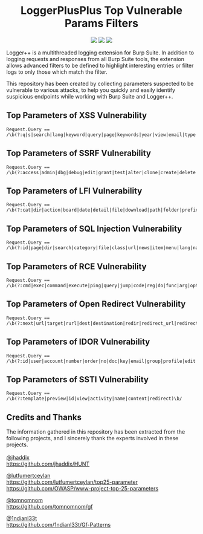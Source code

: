 <h1 align="center">
LoggerPlusPlus Top Vulnerable Params Filters
</h1>

<p align="center">
<a href="https://github.com/omranisecurity/LoggerPlusPlus-Top-Vulnerable-Params-Filters/issues"><img src="https://img.shields.io/badge/contributions-welcome-brightgreen.svg?style=flat"></a>
<a href="https://github.com/omranisecurity/LoggerPlusPlus-Top-Vulnerable-Params-Filters/releases"><img src="https://img.shields.io/badge/release-v1.0.0-blue"></a>
<a href="https://twitter.com/omranisecurity"><img src="https://img.shields.io/twitter/follow/omranisecurity?logo=twitter"></a>
</p>

Logger++ is a multithreaded logging extension for Burp Suite. In addition to logging requests and responses from all Burp Suite tools, the extension allows advanced filters to be defined to highlight interesting entries or filter logs to only those which match the filter.

This repository has been created by collecting parameters suspected to be vulnerable to various attacks, to help you quickly and easily identify suspicious endpoints while working with Burp Suite and Logger++.

## Top Parameters of XSS Vulnerability
```
Request.Query == /\b(?:q|s|search|lang|keyword|query|page|keywords|year|view|email|type|name|p|month|image|list_type|url|terms|categoryid|key|begindate|enddate)\b/
```

## Top Parameters of SSRF Vulnerability
```
Request.Query == /\b(?:access|admin|dbg|debug|edit|grant|test|alter|clone|create|delete|disable|enable|exec|execute|load|make|modify|rename|reset|shell|toggle|adm|root|cfg|dest|redirect|uri|path|continue|url|window|next|data|reference|site|html|val|validate|domain|callback|return|page|feed|host|port|to|out|view|dir|show|navigation|open|file|document|folder|pg|php_path|style|doc|img|filename)\b/
```

## Top Parameters of LFI Vulnerability
```
Request.Query == /\b(?:cat|dir|action|board|date|detail|file|download|path|folder|prefix|include|page|inc|locate|show|doc|site|type|view|content|document|layout|mod|conf|root|pg|style|pdf|template|php_path|name|url)\b/
```

## Top Parameters of SQL Injection Vulnerability
```
Request.Query == /\b(?:id|page|dir|search|category|file|class|url|news|item|menu|lang|name|ref|title|view|topic|thread|type|date|form|join|main|nav|region|select|report|role|update|query|user|sort|where|params|process|row|table|from|sel|results|sleep|fetch|order|keyword|column|field|delete|string|number|filter)\b/
```

## Top Parameters of RCE Vulnerability
```
Request.Query == /\b(?:cmd|exec|command|execute|ping|query|jump|code|reg|do|func|arg|option|load|process|step|read|function|req|feature|exe|module|payload|run|print|daemon|upload|dir|download|log|ip|cli)\b/
```

## Top Parameters of Open Redirect Vulnerability
```
Request.Query == /\b(?:next|url|target|rurl|dest|destination|redir|redirect_url|redirect_uri|redirect|redirect.cgi|out|view|image_url|go|return|return_to|checkout_url|continue|Lmage_url|Open|callback|checkout|data|domain|feed|file|file_name|file_url|folder|folder_url|forward|from_url|goto|host|html|img_url|load_file|load_url|login_url|logout|navigation|next_page|page|page_url|port|redirect_to|reference|return_path|return_url|rt|show|site|to|uri|val|validate|window)\b/
```

## Top Parameters of IDOR Vulnerability
```
Request.Query == /\b(?:id|user|account|number|order|no|doc|key|email|group|profile|edit|report)\b/
```

## Top Parameters of SSTI Vulnerability
```
Request.Query == /\b(?:template|preview|id|view|activity|name|content|redirect)\b/
```

## Credits and Thanks
The information gathered in this repository has been extracted from the following projects, and I sincerely thank the experts involved in these projects.<br><br>
[@jhaddix](https://github.com/jhaddix)<br>
https://github.com/jhaddix/HUNT

[@lutfumertceylan](https://github.com/lutfumertceylan)<br>
https://github.com/lutfumertceylan/top25-parameter
https://github.com/OWASP/www-project-top-25-parameters

[@tomnomnom](https://github.com/tomnomnom/)<br>
https://github.com/tomnomnom/gf

[@1ndianl33t](https://github.com/1ndianl33t/)<br>
https://github.com/1ndianl33t/Gf-Patterns
